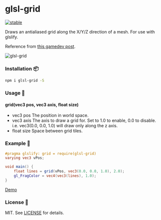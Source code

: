 # glsl-grid

[![stable](http://badges.github.io/stability-badges/dist/stable.svg)](http://github.com/badges/stability-badges)

Draws an antialiased grid along the X/Y/Z direction of a mesh.
For use with glslify.

Reference from [this gamedev post](https://www.gamedev.net/forums/topic/529926-terrain-contour-lines-using-pixel-shader/).

![glsl-grid](https://i.imgur.com/YxN1dP0.jpg)

### Installation :package:

```bash
npm i glsl-grid -S
```

### Usage :book:

#### grid(vec3 pos, vec3 axis, float size)
- vec3 pos
The position in world space.
- vec3 axis
The axis to draw a grid for. Set to 1.0 to enable, 0.0 to disable. i.e. vec3(0.0, 0.0, 1.0) will draw only along the z axis.
- float size
Space between grid tiles.

### Example :floppy_disk:

```glsl
#pragma glslify: grid = require(glsl-grid)
varying vec3 vPos;

void main() {
    float lines = grid(vPos, vec3(0.0, 0.0, 1.0), 2.0);
    gl_FragColor = vec4(vec3(lines), 1.0);
}
```

[Demo](https://ayamflow.github.io/glsl-grid/demo)

### License :pencil:

MIT. See [LICENSE](http://github.com/ayamflow/glsl-grid/blob/master/LICENSE) for details.